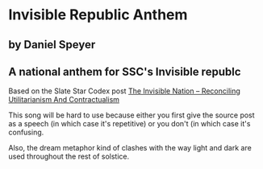 #  Invisible Republic Anthem
## by Daniel Speyer
## A national anthem for SSC's Invisible republc

Based on the Slate Star Codex post [The Invisible Nation – Reconciling Utilitarianism And Contractualism](https://slatestarcodex.com/2014/08/24/the-invisible-nation-reconciling-utilitarianism-and-contractualism/)

This song will be hard to use because either you first give the source post as a speech (in which case it's repetitive) or you don't (in which case it's confusing.

Also, the dream metaphor kind of clashes with the way light and dark are used throughout the rest of solstice.